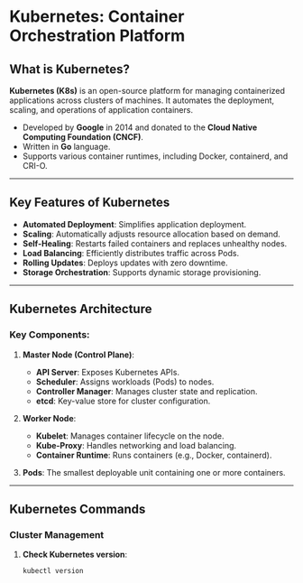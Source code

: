 # **Kubernetes: Container Orchestration Platform**

## **What is Kubernetes?**
**Kubernetes (K8s)** is an open-source platform for managing containerized applications across clusters of machines. It automates the deployment, scaling, and operations of application containers.

- Developed by **Google** in 2014 and donated to the **Cloud Native Computing Foundation (CNCF)**.  
- Written in **Go** language.  
- Supports various container runtimes, including Docker, containerd, and CRI-O.

---

## **Key Features of Kubernetes**
- **Automated Deployment**: Simplifies application deployment.  
- **Scaling**: Automatically adjusts resource allocation based on demand.  
- **Self-Healing**: Restarts failed containers and replaces unhealthy nodes.  
- **Load Balancing**: Efficiently distributes traffic across Pods.  
- **Rolling Updates**: Deploys updates with zero downtime.  
- **Storage Orchestration**: Supports dynamic storage provisioning.

---

## **Kubernetes Architecture**

### **Key Components**:
1. **Master Node (Control Plane)**:  
   - **API Server**: Exposes Kubernetes APIs.  
   - **Scheduler**: Assigns workloads (Pods) to nodes.  
   - **Controller Manager**: Manages cluster state and replication.  
   - **etcd**: Key-value store for cluster configuration.

2. **Worker Node**:  
   - **Kubelet**: Manages container lifecycle on the node.  
   - **Kube-Proxy**: Handles networking and load balancing.  
   - **Container Runtime**: Runs containers (e.g., Docker, containerd).

3. **Pods**: The smallest deployable unit containing one or more containers.

---

## **Kubernetes Commands**

### **Cluster Management**
1. **Check Kubernetes version**:  
   ```bash
   kubectl version
